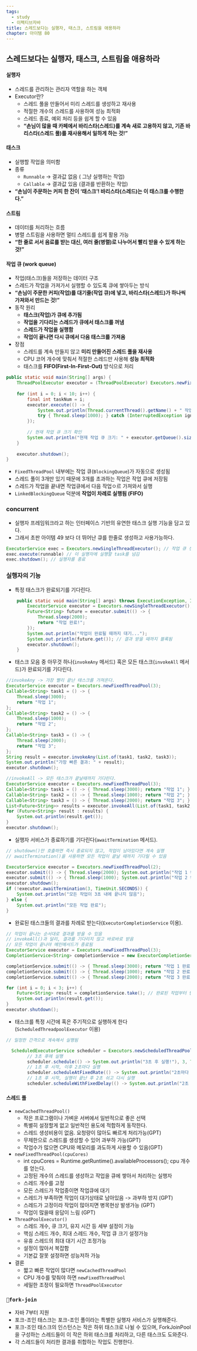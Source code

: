 ```yaml
---
tags:
  - study
  - 이펙티브자바
title: 스레드보다는 실행자, 태스크, 스트림을 애용하라
chapter: 아이템 80
---
```

## 스레드보다는 실행자, 태스크, 스트림을 애용하라

#### 실행자
- 스레드를 관리하는 관리자 역할을 하는 객체
- Executor란?
	- 스레드 풀을 만들어서 미리 스레드를 생성하고 재사용
	- 적절한 개수의 스레드를 사용하여 성능 최적화
	- 스레드 종료, 예외 처리 등을 쉽게 할 수 있음
	- **“손님이 많을 때 카페에서 바리스타(스레드)를 계속 새로 고용하지 않고, 기존 바리스타(스레드 풀)를 재사용해서 일하게 하는 것!”**
#### 태스크
- 실행할 작업을 의미함
- 종류
	- `Runnable` -> 결과값 없음 ( 그냥 실행하는 작업)
	- `Callable` -> 결과값 있음 (결과를 반환하는 작업)
- **“손님이 주문하는 커피 한 잔이 ‘태스크’! 바리스타(스레드)는 이 태스크를 수행한다.”**
#### 스트림
- 데이터를 처리하는 흐름
- 병렬 스트림을 사용하면 멀티 스레드를 쉽게 활용 가능
- **“한 줄로 서서 음료를 받는 대신, 여러 줄(병렬)로 나누어서 빨리 받을 수 있게 하는 것!”**
#### 작업 큐 (work queue)
- 작업(태스크)들을 저장하는 데이터 구조
- 스레드가 작업을 가져가서 실행할 수 있도록 큐에 쌓아두는 방식
- **“손님이 주문한 커피(작업)를 대기줄(작업 큐)에 넣고, 바리스타(스레드)가 하나씩 가져와서 만드는 것!”**
- 동작 원리
	- **태스크(작업)가 큐에 추가됨**
	- **작업을 기다리는 스레드가 큐에서 태스크를 꺼냄**
	- **스레드가 작업을 실행함**
	- **작업이 끝나면 다시 큐에서 다음 태스크를 가져옴**
- 장점
	- 스레드를 계속 만들지 않고 **미리 만들어진 스레드 풀을 재사용**
	- CPU 코어 개수에 맞춰서 적절한 스레드만 사용해 **성능 최적화**
	- 태스크를 **FIFO(First-In-First-Out)** 방식으로 처리
```java
public static void main(String[] args) {  
    ThreadPoolExecutor executor = (ThreadPoolExecutor) Executors.newFixedThreadPool(3);  
  
    for (int i = 0; i < 10; i++) {  
        final int taskNum = i;  
        executor.execute(() -> {  
            System.out.println(Thread.currentThread().getName() + " 작업 실행: " + taskNum);  
            try { Thread.sleep(1000); } catch (InterruptedException ignored) {}  
        });  
  
        // 현재 작업 큐 크기 확인  
        System.out.println("현재 작업 큐 크기: " + executor.getQueue().size());  
    }  
  
    executor.shutdown();  
}
```
- `FixedThreadPool` 내부에는 작업 큐(`BlockingQueue`)가 자동으로 생성됨
- 스레드 풀이 3개만 있기 때문에 3개를 초과하는 작업은 작업 큐에 저장됨
- 스레드가 작업을 끝내면 작업큐에서 다음 작업ㅇ르 가져와서 실행
- `LinkedBlockingQueue` 덕분에 **작업이 차례로 실행됨 (FIFO)**

### concurrent
- 실행자 프레임워크라고 하는 인터페이스 기반의 유연한 태스크 실행 기능을 담고 있다.
- 그래서 초판 아이템 49 보다 더 뛰어난 큐를 한줄로 생성하고 사용가능하다.
```java
ExecutorService exec = Executors.newSingleThreadExecutor(); // 작업 큐 생성
exec.execute(runnable) // 이 실행자에 실행할 task를 넘김 
exec.shutdown(); // 실행자를 종료
```

### 실행자의 기능
- 특정 태스크가 완료되기를 기다린다.
```java
    public static void main(String[] args) throws ExecutionException, InterruptedException {
        ExecutorService executor = Executors.newSingleThreadExecutor();
        Future<String> future = executor.submit(() -> {
            Thread.sleep(2000);
            return "작업 완료!";
        });
        System.out.println("작업이 완료될 때까지 대기...");
        System.out.println(future.get()); // 결과 받을 때까지 블록됨
        executor.shutdown();
    }
```
- 태스크 모음 중 아무것 하나(`invokeAny` 메서드) 혹은 모든 태스크(`invokeAll` 메서드)가 완료되기를 기다린다.
```java
//invokeAny -> 가장 빨리 끝난 태스크를 가져온다.
ExecutorService executor = Executors.newFixedThreadPool(3);  
Callable<String> task1 = () -> {  
	Thread.sleep(3000);  
	return "작업 1";  
};  
Callable<String> task2 = () -> {  
	Thread.sleep(1000);  
	return "작업 2";  
};  
Callable<String> task3 = () -> {  
	Thread.sleep(2000);  
	return "작업 3";  
};  
String result = executor.invokeAny(List.of(task1, task2, task3));  
System.out.println("가장 빠른 결과: " + result);  
executor.shutdown();  

//invokeAll -> 모든 태스크가 끝날때까지 기다린다.
ExecutorService executor = Executors.newFixedThreadPool(3);
Callable<String> task1 = () -> { Thread.sleep(3000); return "작업 1"; };
Callable<String> task2 = () -> { Thread.sleep(1000); return "작업 2"; };
Callable<String> task3 = () -> { Thread.sleep(2000); return "작업 3"; };
List<Future<String>> results = executor.invokeAll(List.of(task1, task2, task3));
for (Future<String> result : results) {
	System.out.println(result.get());
}
executor.shutdown();
```
- 실행자 서비스가 종료하기를 기다린다(`awaitTermination` 메서드).
```java
// shutdown()만 호출하면 즉시 종료되지 않고, 작업이 남아있다면 계속 실행
// awaitTermination()을 사용하면 모든 작업이 끝날 때까지 기다릴 수 있음

ExecutorService executor = Executors.newFixedThreadPool(2);
executor.submit(() -> { Thread.sleep(2000); System.out.println("작업 1 완료"); });
executor.submit(() -> { Thread.sleep(1000); System.out.println("작업 2 완료"); });
executor.shutdown();
if (!executor.awaitTermination(3, TimeUnit.SECONDS)) {
	System.out.println("모든 작업이 3초 내에 끝나지 않음");
} else {
	System.out.println("모든 작업 완료");
}
```
- 완료된 태스크들의 결과를 차례로 받는다(`ExecutorCompletionService` 이용).
```java
// 작업이 끝나는 순서대로 결과를 받을 수 있음
// invokeAll()과 달리, 결과를 기다리지 않고 바로바로 받음
// 모든 작업이 끝나야 메인메서드가 종료됨
ExecutorService executor = Executors.newFixedThreadPool(3);
CompletionService<String> completionService = new ExecutorCompletionService<>(executor);

completionService.submit(() -> { Thread.sleep(3000); return "작업 1 완료"; });
completionService.submit(() -> { Thread.sleep(1000); return "작업 2 완료"; });
completionService.submit(() -> { Thread.sleep(2000); return "작업 3 완료"; });

for (int i = 0; i < 3; i++) {
	Future<String> result = completionService.take(); // 완료된 작업부터 반환
	System.out.println(result.get());
}
executor.shutdown();
```
- 태스크를 특정 시간에 혹은 주기적으로 실행하게 한다(`ScheduledThreadpoolExecutor` 이용)
```java
// 일정한 간격으로 계속해서 실행됨

  ScheduledExecutorService scheduler = Executors.newScheduledThreadPool(2);
        // 3초 후에 실행
        scheduler.schedule(() -> System.out.println("3초 후 실행!"), 3, TimeUnit.SECONDS);
        // 1초 후 시작, 이후 2초마다 실행
        scheduler.scheduleAtFixedRate(() -> System.out.println("2초마다 실행!"), 1, 2, TimeUnit.SECONDS);
        // 1초 후 시작, 실행이 끝난 후 2초 쉬고 다시 실행
        scheduler.scheduleWithFixedDelay(() -> System.out.println("2초 쉬고 실행!"), 1, 2, TimeUnit.SECONDS);
```

#### 스레드 풀
- `newCachedThreadPool()`
	- 작은 프로그램이나 가벼운 서버에서 일반적으로 좋은 선택
	- 특별히 설정할게 없고 일반적인 용도에 적합하게 동작한다.
	- 스레드 생성비용이 없음. 요청량이 많아도 빠르게 처리가능(GPT)
	- 무제한으로 스레드를 생성할 수 있어 과부하 가능(GPT)
	- 작업수가 많으면 CPU와 메모리를 과도하게 사용할 수 있음(GPT)
- `newFixedThreadPool(cpuCores)`
	- int cpuCores = Runtime.getRuntime().availableProcessors();  cpu 개수를 얻는다.
	- 고정된 개수의 스레드를 생성하고 작업을 큐에 쌓아서 처리하는 실행자
	- 스레드 개수를 고정
	- 모든 스레드가 작업중이면 작업큐에 대기 
	- 스레드가 부족하면 작업이 대기상태로 남아있음 -> 과부하 방지 (GPT)
	- 스레드가 고정이라 작업이 많아지면 병목현상 발생가능 (GPT)
	- 작업이 많을때 응답이 느림 (GPT)
- `ThreadPoolExecutor()`
	- 스레드 개수, 큐 크기, 유지 시간 등 세부 설정이 가능
	- 핵심 스레드 개수, 최대 스레드 개수, 작업 큐 크기 설정가능
	- 유휴 스레드의 최대 대기 시간 조정가능
	- 설정이 많아서 복잡함
	- 기본값 잘못 설정하면 성능저하 가능
- 결론
	- 짧고 빠른 작업이 많다면 `newCachedThreadPool`
	- CPU 개수를 맞춰야 하면 `newFixedThreadPool`
	- 세밀한 조정이 필요하면 `ThreadPoolExecutor`

### `fork-join`
- 자바 7부터 지원
- 포크-조인 태스크는 포크-조인 풀이라는 특별한 실행자 서비스가 실행해준다.
- 포크-조인 태스크의 인스턴스는 작은 하위 태스크로 나뉠 수 있으며, ForkJoinPool을 구성하는 스레드들이 이 작은 하위 태스크를 처리하고, 다른 태스크도 도와준다.
- 각 스레드들이 처리한 결과를 취합하는 작업도 진행한다.